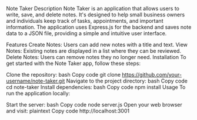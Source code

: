 Note Taker
Description
Note Taker is an application that allows users to write, save, and delete notes. It's designed to help small business owners and individuals keep track of tasks, appointments, and important information. The application uses Express.js for the backend and saves note data to a JSON file, providing a simple and intuitive user interface.

Features
Create Notes: Users can add new notes with a title and text.
View Notes: Existing notes are displayed in a list where they can be reviewed.
Delete Notes: Users can remove notes they no longer need.
Installation
To get started with the Note Taker app, follow these steps:

Clone the repository:
bash
Copy code
git clone https://github.com/your-username/note-taker.git
Navigate to the project directory:
bash
Copy code
cd note-taker
Install dependencies:
bash
Copy code
npm install
Usage
To run the application locally:

Start the server:
bash
Copy code
node server.js
Open your web browser and visit:
plaintext
Copy code
http://localhost:3001
